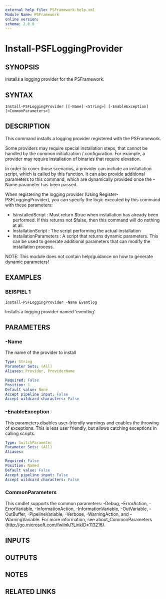 ```yaml
---
external help file: PSFramework-help.xml
Module Name: PSFramework
online version:
schema: 2.0.0
---
```


# Install-PSFLoggingProvider

## SYNOPSIS
Installs a logging provider for the PSFramework.

## SYNTAX

```
Install-PSFLoggingProvider [[-Name] <String>] [-EnableException] [<CommonParameters>]
```

## DESCRIPTION
This command installs a logging provider registered with the PSFramework.

Some providers may require special installation steps, that cannot be handled by the common initialization / configuration.
For example, a provider may require installation of binaries that require elevation.

In order to cover those scenarios, a provider can include an installation script, which is called by this function.
It can also provide additional parameters to this command, which are dynamically provided once the -Name parameter has been passed.

When registering the logging provider (Using Register-PSFLoggingProvider), you can specify the logic executed by this command with these parameters:
- IsInstalledScript :      Must return $true when installation has already been performed.
If this returns not $false, then this command will do nothing at all.
- InstallationScript :     The script performing the actual installation
- InstallationParameters : A script that returns dynamic parameters.
This can be used to generate additional parameters that can modify the installation process.

NOTE:
This module does not contain help/guidance on how to generate dynamic parameters!

## EXAMPLES

### BEISPIEL 1
```
Install-PSFLoggingProvider -Name Eventlog
```

Installs a logging provider named 'eventlog'

## PARAMETERS

### -Name
The name of the provider to install

```yaml
Type: String
Parameter Sets: (All)
Aliases: Provider, ProviderName

Required: False
Position: 1
Default value: None
Accept pipeline input: False
Accept wildcard characters: False
```

### -EnableException
This parameters disables user-friendly warnings and enables the throwing of exceptions.
This is less user friendly, but allows catching exceptions in calling scripts.

```yaml
Type: SwitchParameter
Parameter Sets: (All)
Aliases:

Required: False
Position: Named
Default value: False
Accept pipeline input: False
Accept wildcard characters: False
```

### CommonParameters
This cmdlet supports the common parameters: -Debug, -ErrorAction, -ErrorVariable, -InformationAction, -InformationVariable, -OutVariable, -OutBuffer, -PipelineVariable, -Verbose, -WarningAction, and -WarningVariable.
For more information, see about_CommonParameters (http://go.microsoft.com/fwlink/?LinkID=113216).

## INPUTS

## OUTPUTS

## NOTES

## RELATED LINKS
